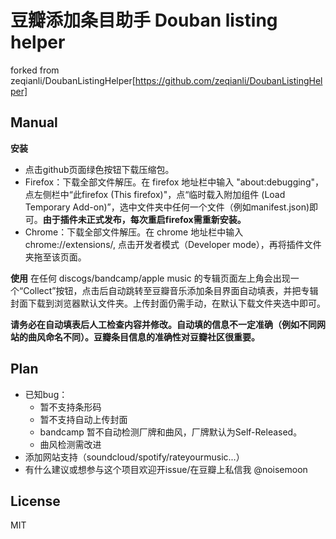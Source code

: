 # 豆瓣添加条目助手 Douban listing helper
forked from zeqianli/DoubanListingHelper[https://github.com/zeqianli/DoubanListingHelper]

## Manual

**安装**
- 点击github页面绿色按钮下载压缩包。
- Firefox：下载全部文件解压。在 firefox 地址栏中输入 "about:debugging"，点左侧栏中“此firefox (This firefox)"，点“临时载入附加组件 (Load Temporary Add-on)”，选中文件夹中任何一个文件（例如manifest.json)即可。**由于插件未正式发布，每次重启firefox需重新安装。**
- Chrome：下载全部文件解压。在 chrome 地址栏中输入 chrome://extensions/, 点击开发者模式（Developer mode），再将插件文件夹拖至该页面。

**使用**
在任何 discogs/bandcamp/apple music 的专辑页面左上角会出现一个“Collect”按钮，点击后自动跳转至豆瓣音乐添加条目界面自动填表，并把专辑封面下载到浏览器默认文件夹。上传封面仍需手动，在默认下载文件夹选中即可。

**请务必在自动填表后人工检查内容并修改。自动填的信息不一定准确（例如不同网站的曲风命名不同）。豆瓣条目信息的准确性对豆瓣社区很重要。**

## Plan
- 已知bug：
    - 暂不支持条形码
    - 暂不支持自动上传封面
    - bandcamp 暂不自动检测厂牌和曲风，厂牌默认为Self-Released。
    - 曲风检测需改进
- 添加网站支持（soundcloud/spotify/rateyourmusic...）
- 有什么建议或想参与这个项目欢迎开issue/在豆瓣上私信我 @noisemoon

## License 

MIT 